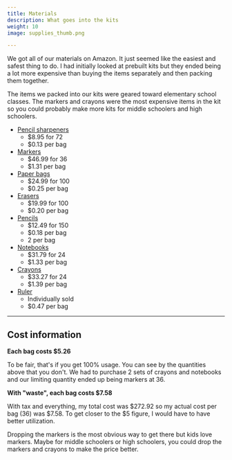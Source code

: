 ```yaml
---
title: Materials 
description: What goes into the kits
weight: 10
image: supplies_thumb.png

---
```

We got all of our materials on Amazon.  It just seemed like the easiest and safest thing to do.  I had initially looked at prebuilt kits but they ended being a lot more expensive than buying the items separately and then packing them together.  

The items we packed into our kits were geared toward elementary school classes.  The markers and crayons were the most expensive items in the kit so you could probably make more kits for middle schoolers and high schoolers.  


* [Pencil sharpeners](https://www.amazon.com/gp/product/B077PF55HB/)
    * $8.95 for 72
    * $0.13 per bag
* [Markers](https://www.amazon.com/gp/product/B06XDFXS7P/)
    * $46.99 for 36
    * $1.31 per bag
* [Paper bags](https://www.amazon.com/gp/product/B07BN32TTM/)
    * $24.99 for 100
    * $0.25 per bag
* [Erasers](https://www.amazon.com/gp/product/B07QXT1FSB/)
    * $19.99 for 100
    * $0.20 per bag
* [Pencils](https://www.amazon.com/gp/product/B071JM699P/)
    * $12.49 for 150
    * $0.18 per bag
    * 2 per bag
* [Notebooks](https://www.amazon.com/gp/product/B013M2W3O8/)
    * $31.79 for 24
    * $1.33 per bag
* [Crayons](https://www.amazon.com/gp/product/B00Y4QBJAQ)
    * $33.27 for 24
    * $1.39 per bag
* [Ruler](https://www.amazon.com/gp/product/B005IZLXPI)
    * Individually sold
    * $0.47 per bag
    
---
## Cost information 

**Each bag costs $5.26**

To be fair, that's if you get 100% usage.  You can see by the quantities above that you don't.  We had to purchase 2 sets of crayons and notebooks and our limiting quantity ended up being markers at 36.  

**With "waste", each bag costs $7.58**

With tax and everything, my total cost was $272.92 so my actual cost per bag (36) was $7.58.  To get closer to the $5 figure, I would have to have better utilization.  

Dropping the markers is the most obvious way to get there but kids love markers.  Maybe for middle schoolers or high schoolers, you could drop the markers and crayons to make the price better.